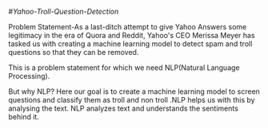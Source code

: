 #*Yahoo-Troll-Question-Detection*

Problem Statement-As a last-ditch attempt to give Yahoo Answers some legitimacy in the era of Quora and Reddit, Yahoo's CEO Merissa Meyer has tasked us with creating a machine learning model to detect spam and troll questions so that they can be removed. 

This is a problem statement for which we need NLP(Natural Language Processing). 

But why NLP? Here our goal is to create a machine learning model to screen questions and classify them as troll and non troll .NLP helps us with this by analysing the text. NLP analyzes text and understands the sentiments behind it.
 

 
